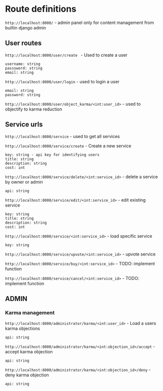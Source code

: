 # Route definitions
``` http://localhost:8000/ ``` - admin panel only for content management from builtin django admin

## User routes
``` http://localhost:8000/user/create  ``` - Used to create a user
``` 
username: string
passsword: string
email: string
```

``` http://localhost:8000/user/login ``` - used to login a user
```
email: string
password: string
```

``` http://localhost:8000/user/object_karma/<int:user_id> ``` - used to objectify to karma reduction

## Service urls
``` http://localhost:8000/service ``` - used to get all services

``` http://localhost:8000/service/create ``` - Create a new service
```
key: string - api key for identifying users
title: string
description: string
cost: int
```

``` http://localhost:8000/service/delete/<int:service_id> ``` - delete a service by owner or admin
```
api: string
```

``` http://localhost:8000/service/edit/<int:service_id> ``` - edit existing service
```
key: string
title: string
description: string
cost: int
```

``` http://localhost:8000/service/<int:service_id> ``` - load specific service
```
key: string
```

``` http://localhost:8000/service/upvote/<int:service_id> ``` - upvote service

``` http://localhost:8000/service/buy/<int:service_id> ``` - TODO: implement function

``` http://localhost:8000/service/cancel/<int:service_id> ``` - TODO: implement function


## ADMIN
### Karma management
``` http://localhost:8000/administrator/karma/<int:user_id> ``` - Load a users karma objections
```
api: string
```
``` http://localhost:8000/administrator/karma/<int:objection_id>/accept ``` - accept karma objection
```
api: string
```
``` http://localhost:8000/administrator/karma/<int:objection_id>/deny ``` - deny karma objection
```
api: string
```